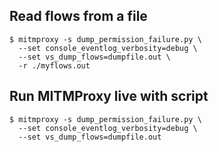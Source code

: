 ## Read flows from a file
```shell
$ mitmproxy -s dump_permission_failure.py \
  --set console_eventlog_verbosity=debug \
  --set vs_dump_flows=dumpfile.out \
  -r ./myflows.out
```

## Run MITMProxy live with script
```shell
$ mitmproxy -s dump_permission_failure.py \
  --set console_eventlog_verbosity=debug \
  --set vs_dump_flows=dumpfile.out
```